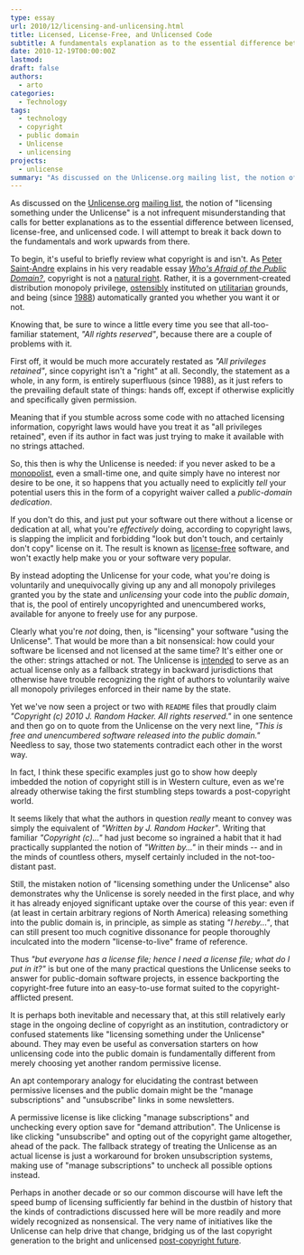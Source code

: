 ```yaml
---
type: essay
url: 2010/12/licensing-and-unlicensing.html
title: Licensed, License-Free, and Unlicensed Code
subtitle: A fundamentals explanation as to the essential difference between licensed, license-free, and unlicensed code.
date: 2010-12-19T00:00:00Z
lastmod:
draft: false
authors:
  - arto
categories:
  - Technology
tags:
  - technology
  - copyright
  - public domain
  - Unlicense
  - unlicensing
projects:
  - unlicense
summary: "As discussed on the Unlicense.org mailing list, the notion of \"licensing something under the Unlicense\" is a not infrequent misunderstanding that calls for better explanations as to the essential difference between licensed, license-free, and unlicensed code. I will attempt to break it back down to the fundamentals and work upwards from there."
---
```


As discussed on the [Unlicense.org][] [mailing list][], the notion of
"licensing something under the Unlicense" is a not infrequent
misunderstanding that calls for better explanations as to the essential
difference between licensed, license-free, and unlicensed code. I will
attempt to break it back down to the fundamentals and work upwards from
there.

To begin, it's useful to briefly review what copyright is and isn't. As
[Peter Saint-Andre][] explains in his very readable essay [_Who's Afraid
of the Public Domain?_][WAotPD], copyright is not a [natural right][].
Rather, it is a government-created distribution monopoly privilege,
[ostensibly][TSHoCatPoaPCW] instituted on [utilitarian][] grounds, and being
(since [1988][]) automatically granted you whether you want it or not.

Knowing that, be sure to wince a little every time you see that
all-too-familiar statement, _"All rights reserved"_, because there are a
couple of problems with it.

First off, it would be much more accurately restated as _"All privileges
retained"_, since copyright isn't a "right" at all. Secondly, the statement
as a whole, in any form, is entirely superfluous (since 1988), as it just
refers to the prevailing default state of things: hands off, except if
otherwise explicitly and specifically given permission.

Meaning that if you stumble across some code with no attached licensing
information, copyright laws would have you treat it as "all privileges
retained", even if its author in fact was just trying to make it available
with no strings attached.

So, this then is why the Unlicense is needed: if you never asked to be a
[monopolist][set-your-code-free], even a small-time one, and quite simply
have no interest nor desire to be one, it so happens that you actually need
to explicitly _tell_ your potential users this in the form of a copyright
waiver called a _public-domain dedication_.

If you don't do this, and just put your software out there without a license
or dedication at all, what you're _effectively_ doing, according to
copyright laws, is slapping the implicit and forbidding "look but don't
touch, and certainly don't copy" license on it. The result is known as
[license-free][] software, and won't exactly help make you or your software
very popular.

By instead adopting the Unlicense for your code, what you're doing is
voluntarily and unequivocally giving up any and all monopoly privileges
granted you by the state and _unlicensing_ your code into the _public
domain_, that is, the pool of entirely uncopyrighted and unencumbered works,
available for anyone to freely use for any purpose.

Clearly what you're _not_ doing, then, is "licensing" your software "using
the Unlicense". That would be more than a bit nonsensical: how could your
software be licensed and not licensed at the same time? It's either one or
the other: strings attached or not. The Unlicense is [intended][dissection]
to serve as an actual license only as a fallback strategy in backward
jurisdictions that otherwise have trouble recognizing the right of authors
to voluntarily waive all monopoly privileges enforced in their name by the
state.

Yet we've now seen a project or two with `README` files that proudly claim
_"Copyright (c) 2010 J. Random Hacker. All rights reserved."_ in one
sentence and then go on to quote from the Unlicense on the very next line,
_"This is free and unencumbered software released into the public domain."_
Needless to say, those two statements contradict each other in the worst
way.

In fact, I think these specific examples just go to show how deeply imbedded
the notion of copyright still is in Western culture, even as we're already
otherwise taking the first stumbling steps towards a post-copyright world.

It seems likely that what the authors in question _really_ meant to convey
was simply the equivalent of _"Written by J. Random Hacker"_. Writing that
familiar _"Copyright (c)..."_ had just become so ingrained a habit that it
had practically supplanted the notion of _"Written by..."_ in their minds --
and in the minds of countless others, myself certainly included in the
not-too-distant past.

Still, the mistaken notion of "licensing something under the Unlicense" also
demonstrates why the Unlicense is sorely needed in the first place, and why
it has already enjoyed significant uptake over the course of this year: even
if (at least in certain arbitrary regions of North America) releasing
something into the public domain is, in principle, as simple as stating _"I
hereby..."_, that can still present too much cognitive dissonance for people
thoroughly inculcated into the modern "license-to-live" frame of reference.

Thus _"but everyone has a license file; hence I need a license file; what do
I put in it?"_ is but one of the many practical questions the Unlicense
seeks to answer for public-domain software projects, in essence backporting
the copyright-free future into an easy-to-use format suited to the
copyright-afflicted present.

It is perhaps both inevitable and necessary that, at this still relatively
early stage in the ongoing decline of copyright as an institution,
contradictory or confused statements like "licensing something under the
Unlicense" abound. They may even be useful as conversation starters on how
unlicensing code into the public domain is fundamentally different from
merely choosing yet another random permissive license.

An apt contemporary analogy for elucidating the contrast between permissive
licenses and the public domain might be the "manage subscriptions" and
"unsubscribe" links in some newsletters.

A permissive license is like clicking "manage subscriptions" and unchecking
every option save for "demand attribution". The Unlicense is like clicking
"unsubscribe" and opting out of the copyright game altogether, ahead of the
pack. The fallback strategy of treating the Unlicense as an actual license
is just a workaround for broken unsubscription systems, making use of
"manage subscriptions" to uncheck all possible options instead.

Perhaps in another decade or so our common discourse will have left the
speed bump of licensing sufficiently far behind in the dustbin of history
that the kinds of contradictions discussed here will be more readily and
more widely recognized as nonsensical. The very name of initiatives like the
Unlicense can help drive that change, bridging us of the last copyright
generation to the bright and unlicensed [post-copyright
future][TSHoCatPoaPCW].

[set-your-code-free]: https://ar.to/2010/01/set-your-code-free
[dissection]:         https://ar.to/2010/01/dissecting-the-unlicense
[Unlicense.org]:      https://unlicense.org
[mailing list]:       https://groups.google.com/group/unlicense
[Peter Saint-Andre]:  https://stpeter.im
[WAotPD]:             https://me.stpeter.im/essays/publicdomain.html
[natural right]:      https://en.wikipedia.org/wiki/Natural_law
[TSHoCatPoaPCW]:      https://questioncopyright.org/promise
[utilitarian]:        https://en.wikipedia.org/wiki/Utilitarianism
[1988]:               https://en.wikipedia.org/wiki/Berne_Convention_for_the_Protection_of_Literary_and_Artistic_Works
[license-free]:       https://en.wikipedia.org/wiki/License-free_software
